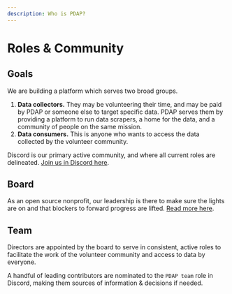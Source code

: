 ```yaml
---
description: Who is PDAP?
---
```


# Roles & Community

## Goals

We are building a platform which serves two broad groups.

1. **Data collectors.** They may be volunteering their time, and may be paid by PDAP or someone else to target specific data. PDAP serves them by providing a platform to run data scrapers, a home for the data, and a community of people on the same mission.
2. **Data consumers.** This is anyone who wants to access the data collected by the volunteer community.

Discord is our primary active community, and where all current roles are delineated. [Join us in Discord here](https://discord.gg/wMqex8nKZJ).

## Board

As an open source nonprofit, our leadership is there to make sure the lights are on and that blockers to forward progress are lifted. [Read more here](staff/).

## Team

Directors are appointed by the board to serve in consistent, active roles to facilitate the work of the volunteer community and access to data by everyone. 

A handful of leading contributors are nominated to the `PDAP team` role in Discord, making them sources of information & decisions if needed.

